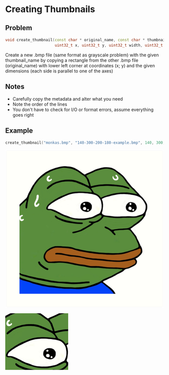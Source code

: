 # Creating Thumbnails

## Problem

```c++
void create_thumbnail(const char * original_name, const char * thumbnail_name,
                      uint32_t x, uint32_t y, uint32_t width, uint32_t height)
```

Create a new .bmp file (same format as grayscale problem) with the given thumbnail_name by copying a rectangle from the other .bmp file (original_name) with lower left corner at coordinates (x; y) and the given dimensions (each side is parallel to one of the axes)

## Notes

- Carefully copy the metadata and alter what you need
- Note the order of the lines
- You don't have to check for I/O or format errors, assume everything goes right

## Example

```c++
create_thumbnail("monkas.bmp", "140-300-200-180-example.bmp", 140, 300, 200, 180);
```

![monkas](monkas.bmp?raw=true "monkas.bmp")

![140-300-200-180-example](140-300-200-180-example.bmp?raw=true "140-300-200-180-example.bmp")